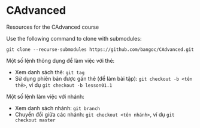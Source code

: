 # CAdvanced
Resources for the CAdvanced course

Use the following command to clone with submodules:

```
git clone --recurse-submodules https://github.com/bangoc/CAdvanced.git
```

Một số lệnh thông dụng để làm việc với thẻ:
* Xem danh sách thẻ: ```git tag```
* Sử dụng phiên bản được gán thẻ (để làm bài tập): ```git checkout -b <tên thẻ>```, ví dụ ```git checkout -b lesson01.1```

Một số lệnh làm việc với nhánh:
* Xem danh sách nhánh: ```git branch```
* Chuyển đổi giữa các nhánh: ```git checkout <tên nhánh>```, ví dụ ```git checkout master```
